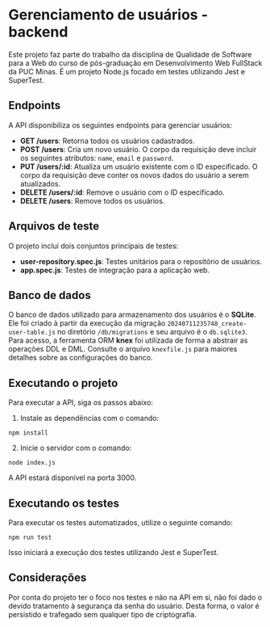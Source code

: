 # Gerenciamento de usuários - backend

Este projeto faz parte do trabalho da disciplina de Qualidade de Software para a Web do curso de pós-graduação em Desenvolvimento Web FullStack da PUC Minas. É um projeto Node.js focado em testes utilizando Jest e SuperTest.

## Endpoints

A API disponibiliza os seguintes endpoints para gerenciar usuários:

- **GET /users**: Retorna todos os usuários cadastrados.
- **POST /users**: Cria um novo usuário. O corpo da requisição deve incluir os seguintes atributos: `name`, `email` e `password`.
- **PUT /users/:id**: Atualiza um usuário existente com o ID especificado. O corpo da requisição deve conter os novos dados do usuário a serem atualizados.
- **DELETE /users/:id**: Remove o usuário com o ID especificado.
- **DELETE /users**: Remove todos os usuários.

## Arquivos de teste

O projeto inclui dois conjuntos principais de testes:

- **user-repository.spec.js**: Testes unitários para o repositório de usuários.
- **app.spec.js**: Testes de integração para a aplicação web.

## Banco de dados

O banco de dados utilizado para armazenamento dos usuários é o **SQLite**. Ele foi criado à partir da execução da migração `20240711235748_create-user-table.js` no diretório `/db/migrations` e seu arquivo é o `db.sqlite3`. Para acesso, a ferramenta ORM **knex** foi utilizada de forma a abstrair as operações DDL e DML. Consulte o arquivo `knexfile.js` para maiores detalhes sobre as configurações do banco.

## Executando o projeto

Para executar a API, siga os passos abaixo:

1. Instale as dependências com o comando:

```
npm install
```

2. Inicie o servidor com o comando:

```
node index.js
```

A API estará disponível na porta 3000.

## Executando os testes

Para executar os testes automatizados, utilize o seguinte comando:

```
npm run test
```

Isso iniciará a execução dos testes utilizando Jest e SuperTest.

## Considerações

Por conta do projeto ter o foco nos testes e não na API em si, não foi dado o devido tratamento à segurança da senha do usuário. Desta forma, o valor é persistido e trafegado sem qualquer tipo de criptografia.
